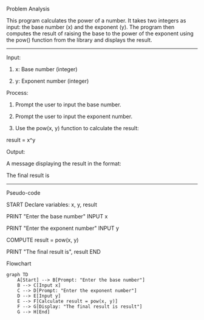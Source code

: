 Problem Analysis

This program calculates the power of a number. It takes two integers as input: the base number (x) and the exponent (y). The program then computes the result of raising the base to the power of the exponent using the pow() function from the <cmath> library and displays the result.


---

Input:

1. x: Base number (integer)


2. y: Exponent number (integer)



Process:

1. Prompt the user to input the base number.


2. Prompt the user to input the exponent number.


3. Use the pow(x, y) function to calculate the result:



result = x^y

Output:

A message displaying the result in the format:

The final result is <result>


---

Pseudo-code

START
  Declare variables: x, y, result

  PRINT "Enter the base number"
  INPUT x

  PRINT "Enter the exponent number"
  INPUT y

  COMPUTE result = pow(x, y)

  PRINT "The final result is", result
END

Flowchart
```mermaid
graph TD
    A[Start] --> B[Prompt: "Enter the base number"]
    B --> C[Input x]
    C --> D[Prompt: "Enter the exponent number"]
    D --> E[Input y]
    E --> F[Calculate result = pow(x, y)]
    F --> G[Display: "The final result is result"]
    G --> H[End]

